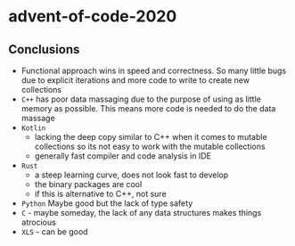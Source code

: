 # advent-of-code-2020

## Conclusions

 * Functional approach wins in speed and correctness. So many little bugs due to explicit iterations and more code to write to create new collections
 * `C++` has poor data massaging due to the purpose of using as little memory as possible. This means more code is needed to do the data massage
 * `Kotlin` 
   * lacking the deep copy similar to C++ when it comes to mutable collections so its not easy to work with the mutable collections
   * generally fast compiler and code analysis in IDE
 * `Rust` 
   * a steep learning curve, does not look fast to develop 
   * the binary packages are cool
   * if this is alternative to C++, not sure
 * `Python` Maybe good but the lack of type safety
 * `C` - maybe someday, the lack of any data structures makes things atrocious
 * `XLS` - can be good
